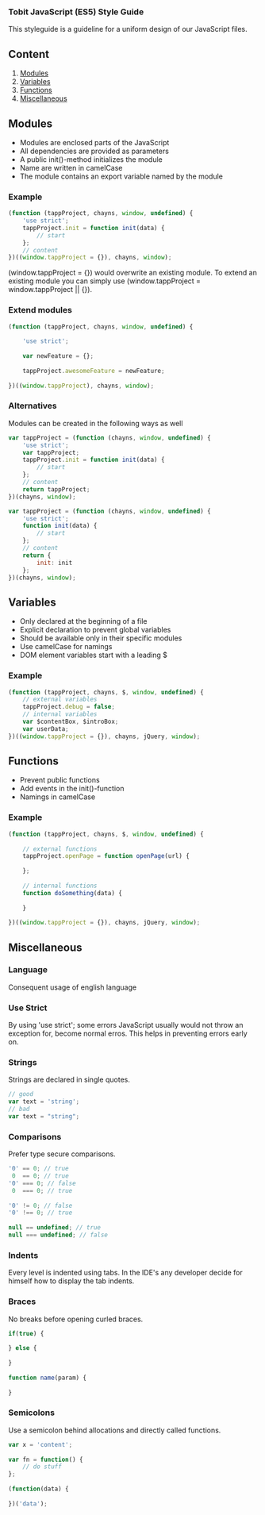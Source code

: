 ### Tobit JavaScript (ES5) Style Guide
This styleguide is a guideline for a uniform design of our JavaScript files.

## Content
1. <a href="Modules">Modules</a>
2. <a href="Variables">Variables</a>
3. <a href="Functions">Functions</a>
4. <a href="Miscellaneous">Miscellaneous</a>

## Modules
* Modules are enclosed parts of the JavaScript
* All dependencies are provided as parameters
* A public init()-method initializes the module
* Name are written in camelCase
* The module contains an export variable named by the module

### Example
```JavaScript
(function (tappProject, chayns, window, undefined) {
    'use strict';
    tappProject.init = function init(data) {
        // start
    };
    // content
})((window.tappProject = {}), chayns, window);
```
(window.tappProject = {}) would overwrite an existing module. To extend an existing module you can simply use (window.tappProject = window.tappProject || {}).

### Extend modules
```JavaScript
(function (tappProject, chayns, window, undefined) {
 
    'use strict';
 
    var newFeature = {};
 
    tappProject.awesomeFeature = newFeature;
 
})((window.tappProject), chayns, window);
```

### Alternatives
Modules can be created in the following ways as well
```JavaScript
var tappProject = (function (chayns, window, undefined) {
    'use strict'; 
    var tappProject;
    tappProject.init = function init(data) {
        // start
    }; 
    // content 
    return tappProject; 
})(chayns, window);
```
```JavaScript
var tappProject = (function (chayns, window, undefined) { 
    'use strict'; 
    function init(data) {
        // start
    };
    // content
    return {
        init: init
    };
})(chayns, window);
```

## Variables
* Only declared at the beginning of a file
* Explicit declaration to prevent global variables
* Should be available only in their specific modules
* Use camelCase for namings
* DOM element variables start with a leading $

### Example
```JavaScript
(function (tappProject, chayns, $, window, undefined) { 
	// external variables
	tappProject.debug = false; 
	// internal variables
	var $contentBox, $introBox;
	var userData; 
})((window.tappProject = {}), chayns, jQuery, window);
```

## Functions
* Prevent public functions
* Add events in the init()-function
* Namings in camelCase

### Example
```JavaScript
(function (tappProject, chayns, $, window, undefined) {
 
	// external functions
	tappProject.openPage = function openPage(url) {
 
	};
 
	// internal functions
	function doSomething(data) {
 
	}
 
})((window.tappProject = {}), chayns, jQuery, window);
```

## Miscellaneous

### Language
Consequent usage of english language 

### Use Strict
By using 'use strict'; some errors JavaScript usually would not throw an exception for, become normal erros. This helps in preventing errors early on.

### Strings
Strings are declared in single quotes.
```JavaScript
// good
var text = 'string';
// bad
var text = "string";
```

### Comparisons
Prefer type secure comparisons.
```JavaScript
'0' == 0; // true
 0  == 0; // true
'0' === 0; // false
 0  === 0; // true
 
'0' != 0; // false
'0' !== 0; // true
 
null == undefined; // true
null === undefined; // false
```

### Indents
Every level is indented using tabs. In the IDE's any developer decide for himself how to display the tab indents.

### Braces
No breaks before opening curled braces.
```JavaScript
if(true) {
 
} else {
 
}
 
function name(param) {
 
}
```

### Semicolons
Use a semicolon behind allocations and directly called functions.
```JavaScript
var x = 'content';
 
var fn = function() {
	// do stuff	
};
 
(function(data) {
 
})('data');
```
